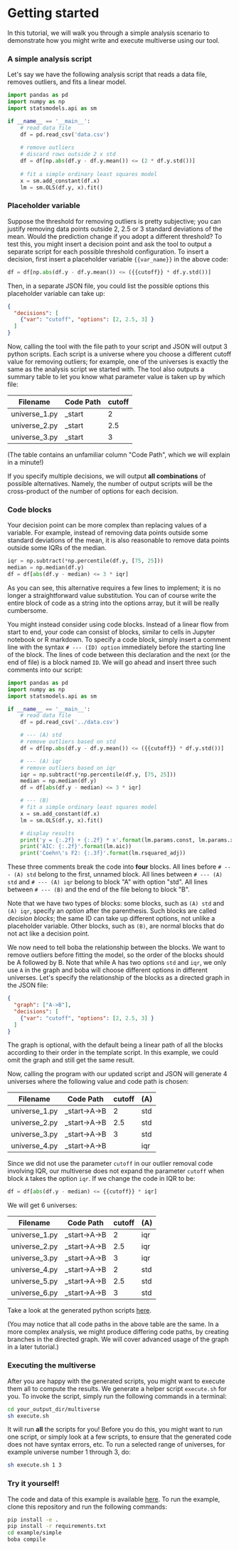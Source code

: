 # Getting started

In this tutorial, we will walk you through a simple analysis scenario to
demonstrate how you might write and execute multiverse using our tool.

### A simple analysis script

Let's say we have the following analysis script that reads a data file, removes
 outliers, and fits a linear model.

```python
import pandas as pd
import numpy as np
import statsmodels.api as sm

if __name__ == '__main__':
    # read data file
    df = pd.read_csv('data.csv')
    
    # remove outliers
    # discard rows outside 2 x std
    df = df[np.abs(df.y - df.y.mean()) <= (2 * df.y.std())]
    
    # fit a simple ordinary least squares model
    x = sm.add_constant(df.x)
    lm = sm.OLS(df.y, x).fit()
```

### Placeholder variable

Suppose the threshold for removing outliers is pretty subjective; you can
justify removing data points outside 2, 2.5 or 3 standard deviations of the
mean. Would the prediction change if you adopt a different threshold? To test
this, you might insert a decision point and ask the tool to output a
separate script for each possible threshold configuration. To insert a decision,
first insert a placeholder variable `{{var_name}}` in the above code:

```python
df = df[np.abs(df.y - df.y.mean()) <= ({{cutoff}} * df.y.std())]
```

Then, in a separate JSON file, you could list the possible options this
placeholder variable can take up:

```json
{
  "decisions": [
    {"var": "cutoff", "options": [2, 2.5, 3] }
  ]
}
```

Now, calling the tool with the file path to your script and JSON will output 3
python scripts. Each script is a universe where you choose a different cutoff
value for removing outliers; for example, one of the universes is exactly the
same as the analysis script we started with. The tool also outputs a summary
table to let you know what parameter value is taken up by which file:

|Filename     |Code Path|cutoff|
|-------------|---------|------|
|universe_1.py|_start   |2     |
|universe_2.py|_start   |2.5   |
|universe_3.py|_start   |3     |

(The table contains an unfamiliar column "Code Path", which we will explain in
a minute!)

If you specify multiple decisions, we will output **all combinations** of
possible alternatives. Namely, the number of output scripts will be the
cross-product of the number of options for each decision.

### Code blocks

Your decision point can be more complex than replacing values of a variable.
For example, instead of removing data points outside some standard deviations
of the mean, it is also reasonable to remove data points outside some IQRs of
the median. 

```python
iqr = np.subtract(*np.percentile(df.y, [75, 25]))
median = np.median(df.y)
df = df[abs(df.y - median) <= 3 * iqr]
```
As you can see, this alternative requires a few lines to implement; it is no
longer a straightforward value substitution. You can of course write the entire
block of code as a string into the options array, but it will be really
cumbersome.

You might instead consider using code blocks. Instead of a
linear flow from start to end, your code can consist of blocks, similar to
cells in Jupyter notebook or R markdown. To specify a code block, simply insert
a comment line with the syntax `# --- (ID) option` immediately
before the starting line of the block. The lines of code between this
declaration and the next (or the end of file) is a block
named `ID`. We will go ahead and insert three such comments into
our script:

```python
import pandas as pd
import numpy as np
import statsmodels.api as sm

if __name__ == '__main__':
    # read data file
    df = pd.read_csv('../data.csv')

    # --- (A) std
    # remove outliers based on std
    df = df[np.abs(df.y - df.y.mean()) <= ({{cutoff}} * df.y.std())]

    # --- (A) iqr
    # remove outliers based on iqr
    iqr = np.subtract(*np.percentile(df.y, [75, 25]))
    median = np.median(df.y)
    df = df[abs(df.y - median) <= 3 * iqr]

    # --- (B)
    # fit a simple ordinary least squares model
    x = sm.add_constant(df.x)
    lm = sm.OLS(df.y, x).fit()

    # display results
    print('y = {:.2f} + {:.2f} * x'.format(lm.params.const, lm.params.x))
    print('AIC: {:.2f}'.format(lm.aic))
    print('Coehn\'s F2: {:.3f}'.format(lm.rsquared_adj))
```

These three comments break the code into **four** blocks. All lines before
`# --- (A) std` belong to the first, unnamed block. All lines between `# --- (A) std`
and `# --- (A) iqr` belong to block "A" with option "std". All lines between
`# --- (B)` and the end of the file belong to block "B".

Note that we have two types of blocks: some blocks, such as `(A) std` and
`(A) iqr`, specify an *option* after the parenthesis.
Such blocks are called *decision blocks*; the same ID can take up different
options, not unlike a placeholder variable. Other blocks, such as `(B)`, are
normal blocks that do not act like a decision point.

We now need to tell boba the relationship between the blocks. 
We want to remove outliers before fitting the model, so the order of the blocks
should be A followed by B. Note that while A has two options `std` and `iqr`,
we only use `A` in the graph and boba will choose different options in
different universes. Let's specify the relationship of the blocks as a directed
graph in the JSON file:

```json
{
  "graph": ["A->B"],
  "decisions": [
    {"var": "cutoff", "options": [2, 2.5, 3] }
  ]
}
```
The graph is optional, with the default being a linear path of all the blocks
according to their order in the template script. In this example, we could
omit the graph and still get the same result.

Now, calling the program with our updated script and JSON will generate 4
universes where the following value and code path is chosen:

|Filename     |Code Path   |cutoff|(A)|
|-------------|------------|------|---|
|universe_1.py|_start->A->B|2     |std|
|universe_2.py|_start->A->B|2.5   |std|
|universe_3.py|_start->A->B|3     |std|
|universe_4.py|_start->A->B|      |iqr|

Since we did not use the parameter `cutoff` in our outlier removal code
involving IQR, our multiverse does not expand the parameter `cutoff` when
block `A` takes the option `iqr`. If we change the code in IQR to be:

```python
df = df[abs(df.y - median) <= {{cutoff}} * iqr]
```

We will get 6 universes:

|Filename     |Code Path   |cutoff|(A)|
|-------------|------------|------|---|
|universe_1.py|_start->A->B|2     |iqr|
|universe_2.py|_start->A->B|2.5   |iqr|
|universe_3.py|_start->A->B|3     |iqr|
|universe_4.py|_start->A->B|2     |std|
|universe_5.py|_start->A->B|2.5   |std|
|universe_6.py|_start->A->B|3     |std|

Take a look at the generated python scripts
[here](https://github.com/uwdata/multiverse-spec/tree/master/example/simple/output/code).

(You may notice that all code paths in the above table are the same. In a more
complex analysis, we might produce differing code paths, by creating
branches in the directed graph. We will cover
advanced usage of the graph in a later tutorial.)

### Executing the multiverse
After you are happy with the generated scripts, you might want to execute them
all to compute the results. We generate a helper script `execute.sh` for you.
To invoke the script, simply run the following commands in a terminal:

```bash
cd your_output_dir/multiverse
sh execute.sh
```
It will run **all** the scripts for you! Before you do this, you might want
to run one script, or simply look at a few scripts, to ensure that
the generated code does not have syntax errors, etc. To run a selected range
of universes, for example universe number 1 through 3, do:

```bash
sh execute.sh 1 3
```

### Try it yourself!

The code and data of this example is available [here](https://github.com/uwdata/multiverse-spec/tree/master/example/simple).
To run the example, clone this repository and run the following commands:

```bash
pip install -e .
pip install -r requirements.txt
cd example/simple
boba compile
```
